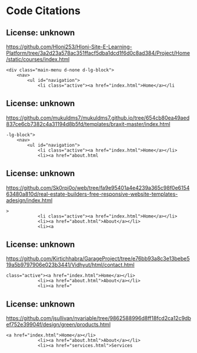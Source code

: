 # Code Citations

## License: unknown

https://github.com/Hloni253/Hloni-Site-E-Learning-Platform/tree/3a2d23a578ac351ffacf5dba1dcd1f6d0c8ad384/Project/Home/static/courses/index.html

```
<div class="main-menu d-none d-lg-block">
    <nav>
        <ul id="navigation">
            <li class="active"><a href="index.html">Home</a></li
```

## License: unknown

https://github.com/mukuldms7/mukuldms7.github.io/tree/654cb80ea49aed837ce6cb7382c4a31194d8b5fd/templates/braxit-master/index.html

```
-lg-block">
    <nav>
        <ul id="navigation">
            <li class="active"><a href="index.html">Home</a></li>
            <li><a href="about.html
```

## License: unknown

https://github.com/Sk0rpi0o/web/tree/fa9e95401a4e4239a365c98f0e615463480a810d/real-estate-builders-free-responsive-website-templates-adesign/index.html

```
>
            <li class="active"><a href="index.html">Home</a></li>
            <li><a href="about.html">About</a></li>
            <li><a
```

## License: unknown

https://github.com/Kirtichhabra/GarageProject/tree/e76bb93a8c3e13bebe519a5b9797906e023b3441/Vidhyut/html/contact.html

```
class="active"><a href="index.html">Home</a></li>
            <li><a href="about.html">About</a></li>
            <li><a href="
```

## License: unknown

https://github.com/jsullivan/nvariable/tree/9862588996d8ff18fcd2ca12c9dbef752e39904f/design/green/products.html

```
<a href="index.html">Home</a></li>
            <li><a href="about.html">About</a></li>
            <li><a href="services.html">Services
```

